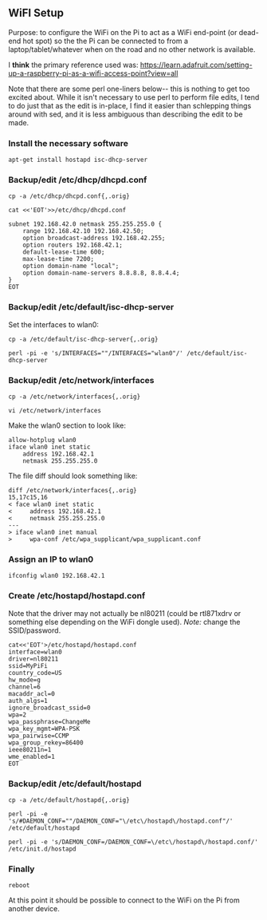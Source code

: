## WiFI Setup

Purpose: to configure the WiFi on the Pi to act as a WiFi end-point (or
dead-end hot spot) so the the Pi can be connected to from a
laptop/tablet/whatever when on the road and no other network is available.

I **think** the primary reference used was: https://learn.adafruit.com/setting-up-a-raspberry-pi-as-a-wifi-access-point?view=all

Note that there are some perl one-liners below-- this is nothing to get
too excited about. While it isn't necessary to use perl to perform file
edits, I tend to do just that as the edit is in-place, I find it easier
than schlepping things around with sed, and it is less ambiguous than
describing the edit to be made.

### Install the necessary software

```
apt-get install hostapd isc-dhcp-server
```

### Backup/edit /etc/dhcp/dhcpd.conf

```
cp -a /etc/dhcp/dhcpd.conf{,.orig}

cat <<'EOT'>>/etc/dhcp/dhcpd.conf

subnet 192.168.42.0 netmask 255.255.255.0 {
    range 192.168.42.10 192.168.42.50;
    option broadcast-address 192.168.42.255;
    option routers 192.168.42.1;
    default-lease-time 600;
    max-lease-time 7200;
    option domain-name "local";
    option domain-name-servers 8.8.8.8, 8.8.4.4;
}
EOT
```

### Backup/edit /etc/default/isc-dhcp-server

Set the interfaces to wlan0:

```
cp -a /etc/default/isc-dhcp-server{,.orig}

perl -pi -e 's/INTERFACES=""/INTERFACES="wlan0"/' /etc/default/isc-dhcp-server
```

### Backup/edit /etc/network/interfaces

```
cp -a /etc/network/interfaces{,.orig}

vi /etc/network/interfaces
```

Make the wlan0 section to look like:

```
allow-hotplug wlan0
iface wlan0 inet static
    address 192.168.42.1
    netmask 255.255.255.0
```

The file diff should look something like:

```
diff /etc/network/interfaces{,.orig}
15,17c15,16
< face wlan0 inet static
<     address 192.168.42.1
<     netmask 255.255.255.0
---
> iface wlan0 inet manual
>     wpa-conf /etc/wpa_supplicant/wpa_supplicant.conf
```

### Assign an IP to wlan0

```
ifconfig wlan0 192.168.42.1
```

### Create /etc/hostapd/hostapd.conf

Note that the driver may not actually be nl80211 (could be rtl871xdrv
or something else depending on the WiFi dongle used). *Note:* change
the SSID/password.

```
cat<<'EOT'>/etc/hostapd/hostapd.conf
interface=wlan0
driver=nl80211
ssid=MyPiFi
country_code=US
hw_mode=g
channel=6
macaddr_acl=0
auth_algs=1
ignore_broadcast_ssid=0
wpa=2
wpa_passphrase=ChangeMe
wpa_key_mgmt=WPA-PSK
wpa_pairwise=CCMP
wpa_group_rekey=86400
ieee80211n=1
wme_enabled=1
EOT
```

### Backup/edit /etc/default/hostapd

```
cp -a /etc/default/hostapd{,.orig}

perl -pi -e 's/#DAEMON_CONF=""/DAEMON_CONF="\/etc\/hostapd\/hostapd.conf"/' /etc/default/hostapd

perl -pi -e 's/DAEMON_CONF=/DAEMON_CONF=\/etc\/hostapd\/hostapd.conf/' /etc/init.d/hostapd
```

### Finally

```
reboot
```

At this point it should be possible to connect to the WiFi on the Pi from another device.
